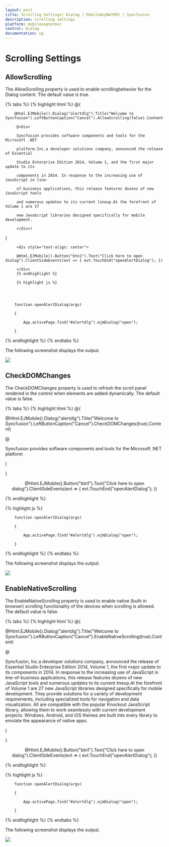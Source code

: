 ```yaml
---
layout: post
title: Scrolling Settings| Dialog | MobileAspNetMVC | Syncfusion
description: scrolling settings
platform: mobileaspnetmvc
control: Dialog
documentation: ug
---
```


# Scrolling Settings

## AllowScrolling   

The AllowScrolling property is used to enable scrollingbehavior for the Dialog content. The default value is true.

{% tabs %}
        {% highlight html %}
        @{

        @Html.EJMobile().Dialog("alertdlg").Title("Welcome to Syncfusion").LeftButtonCaption("Cancel").AllowScrolling(false).Content(

         @<div>

         Syncfusion provides software components and tools for the Microsoft .NET    

         platform.Inc.a developer solutions company, announced the release of Essential 

         Studio Enterprise Edition 2014, Volume 1, and the first major update to its  

         components in 2014. In response to the increasing use of JavaScript in line- 

         of-business applications, this release features dozens of new JavaScript tools    

         and numerous updates to its current lineup.At the forefront of Volume 1 are 27 

         new JavaScript libraries designed specifically for mobile development.
 
         </div>)

}

         <div style="text-align: center">

         @Html.EJMobile().Button("btn1").Text("Click here to open dialog").ClientSideEvents(evt => { evt.TouchEnd("openAlertDialog"); })

         </div>
         {% endhighlight %}

         {% highlight js %}
        



        function openAlertDialog(args)

        {

            App.activePage.find("#alertdlg").ejmDialog("open");

        }
{% endhighlight %}
{% endtabs %}

The following screenshot displays the output.

![](Scrolling-Settings_images/Scrolling-Settings_img1.png)



## CheckDOMChanges                      

The CheckDOMChanges property is used to refresh the scroll panel rendered in the control when elements are added dynamically. The default value is false.

{% tabs %}
{% highlight html %}
@{

@Html.EJMobile().Dialog("alertdlg").Title("Welcome to Syncfusion").LeftButtonCaption("Cancel").CheckDOMChanges(true).Content(

@<div>

Syncfusion provides software components and tools for the Microsoft .NET platform

</div>)

}



<div style="text-align: center">

@Html.EJMobile().Button("btn1").Text("Click here to open dialog").ClientSideEvents(evt => { evt.TouchEnd("openAlertDialog"); })

</div>
{% endhighlight %}

{% highlight js %}




        function openAlertDialog(args)

        {

            App.activePage.find("#alertdlg").ejmDialog("open");

        }

{% endhighlight %}
{% endtabs %}

The following screenshot displays the output.

![](Scrolling-Settings_images/Scrolling-Settings_img2.png)



## EnableNativeScrolling

The EnableNativeScrolling property is used to enable native (built-in browser) scrolling functionality of the devices when scrolling is allowed. The default value is false.

{% tabs %}
{% highlight html %}
@{

@Html.EJMobile().Dialog("alertdlg").Title("Welcome to Syncfusion").LeftButtonCaption("Cancel").EnableNativeScrolling(true).Content(

@<div>

 Syncfusion, Inc.a developer solutions company, announced the release of Essential Studio Enterprise Edition 2014, Volume 1, the first major update to its components in 2014. In response to the increasing use of JavaScript in line-of-business applications, this release features dozens of new JavaScript tools and numerous updates to its current lineup.At the forefront of Volume 1 are 27 new JavaScript libraries designed specifically for mobile development. They provide solutions for a variety of development requirements, including specialized tools for navigation and data visualization. All are compatible with the popular Knockout JavaScript library, allowing them to work seamlessly with current development projects. Windows, Android, and iOS themes are built into every library to emulate the appearance of native apps.



</div>)

}



<div style="text-align: center">

@Html.EJMobile().Button("btn1").Text("Click here to open dialog").ClientSideEvents(evt => { evt.TouchEnd("openAlertDialog"); })

</div>

{% endhighlight %}

{% highlight js %}




        function openAlertDialog(args)

        {

            App.activePage.find("#alertdlg").ejmDialog("open");

        }
{% endhighlight %}
{% endtabs %}

The following screenshot displays the output.

![](Scrolling-Settings_images/Scrolling-Settings_img3.png)


